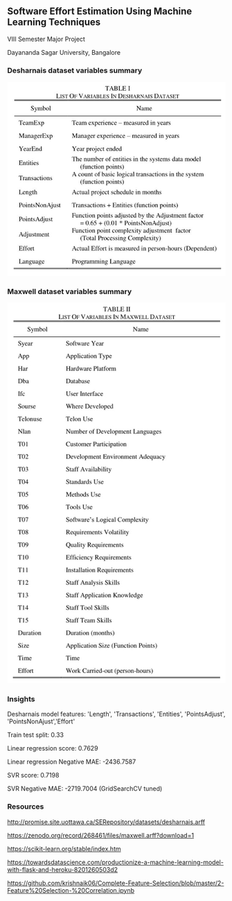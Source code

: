 ## Software Effort Estimation Using Machine Learning Techniques
VIII Semester Major Project

Dayananda Sagar University, Bangalore

### Desharnais dataset variables summary
![Desharnais Variables](Desharnais/desharnais_variables.JPG)

### Maxwell dataset variables summary
![Maxwell Variables](Maxwell/maxwell_variables.jpg)

### Insights
Desharnais model features: 'Length', 'Transactions', 'Entities', 'PointsAdjust', 'PointsNonAjust','Effort'

Train test split: 0.33

Linear regression score: 0.7629

Linear regression Negative MAE: -2436.7587

SVR score: 0.7198

SVR Negative MAE: -2719.7004 (GridSearchCV tuned)

### Resources
http://promise.site.uottawa.ca/SERepository/datasets/desharnais.arff

https://zenodo.org/record/268461/files/maxwell.arff?download=1

https://scikit-learn.org/stable/index.htm

https://towardsdatascience.com/productionize-a-machine-learning-model-with-flask-and-heroku-8201260503d2

https://github.com/krishnaik06/Complete-Feature-Selection/blob/master/2-Feature%20Selection-%20Correlation.ipynb


